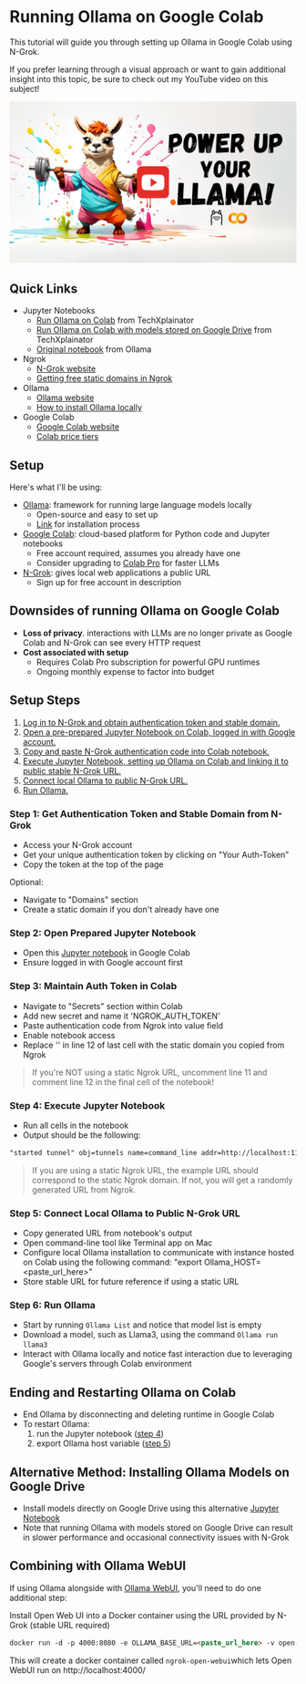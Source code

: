 # Running Ollama on Google Colab

This tutorial will guide you through setting up Ollama in Google Colab using N-Grok. 

If you prefer learning through a visual approach or want to gain additional insight into this topic, be sure to check out my YouTube video on this subject!

[![ollama-on-colab](/ollama/ollama-on-colab/ollama-colab-thumbnail.png)](!!!!!!!!!!)

## Quick Links

* Jupyter Notebooks
	* [Run Ollama on Colab](/ollama/ollama-on-colab/run-ollama-on-colab.ipynb) from TechXplainator
	* [Run Ollama on Colab with models stored on Google Drive](/ollama/ollama-on-colab/run-ollama-on-colab-gdrive-storage.ipynb) from TechXplainator
	* [Original notebook](https://github.com/ollama/ollama/blob/5687f1a0cfa3d2408bfcb04f4342f657f6dada58/examples/jupyter-notebook/ollama.ipynb) from Ollama
* Ngrok
	* [N-Grok website](https://ngrok.com/)
	* [Getting free static domains in Ngrok](https://ngrok.com/blog-post/free-static-domains-ngrok-users)
* Ollama
	* [Ollama website](https://ollama.com/)
	* [How to install Ollama locally](/ollama/install-ollama/README.md)
* Google Colab
	* [Google Colab website](https://colab.research.google.com/)
	* [Colab price tiers](https://colab.research.google.com/signup/pricing)

## Setup

Here's what I'll be using:

* [Ollama](https://ollama.com/): framework for running large language models locally
	+ Open-source and easy to set up
	+ [Link]((/ollama/install-ollama/README.md)) for installation process
* [Google Colab](https://colab.research.google.com/): cloud-based platform for Python code and Jupyter notebooks
	+ Free account required, assumes you already have one
	+ Consider upgrading to [Colab Pro](https://colab.research.google.com/signup/pricing) for faster LLMs
* [N-Grok](https://ngrok.com/): gives local web applications a public URL
	+ Sign up for free account in description


## Downsides of running Ollama on Google Colab

* **Loss of privacy**. interactions with LLMs are no longer private as Google Colab and N-Grok can see every HTTP request
* **Cost associated with setup**
	+ Requires Colab Pro subscription for powerful GPU runtimes
	+ Ongoing monthly expense to factor into budget

## Setup Steps

1. [Log in to N-Grok and obtain authentication token and stable domain.](#step-1-get-authentication-token-and-stable-domain-from-n-grok)
2. [Open a pre-prepared Jupyter Notebook on Colab, logged in with Google account.](#step-2-open-prepared-jupyter-notebook)
3. [Copy and paste N-Grok authentication code into Colab notebook.](#step-3-maintain-auth-token-in-colab)
4. [Execute Jupyter Notebook, setting up Ollama on Colab and linking it to public stable N-Grok URL.](#step-4-execute-jupyter-notebook)
5. [Connect local Ollama to public N-Grok URL.](#step-5-connect-local-ollama-to-public-n-grok-url)
6. [Run Ollama.](#step-6-run-ollama)


### Step 1: Get Authentication Token and Stable Domain from N-Grok
* Access your N-Grok account
* Get your unique authentication token by clicking on "Your Auth-Token"
* Copy the token at the top of the page

Optional:
* Navigate to "Domains" section
* Create a static domain if you don't already have one

### Step 2: Open Prepared Jupyter Notebook

* Open this [Jupyter notebook](/ollama/ollama-on-colab/run-ollama-on-colab.ipynb) in Google Colab
* Ensure logged in with Google account first

### Step 3: Maintain Auth Token in Colab

* Navigate to "Secrets" section within Colab
* Add new secret and name it 'NGROK_AUTH_TOKEN'
* Paste authentication code from Ngrok into value field
* Enable notebook access
* Replace '<insert-your-statik-ngrok-domain-here>' in line 12 of last cell with the static domain you copied from Ngrok

> If you're NOT using a static Ngrok URL, uncomment line 11 and comment line 12 in the final cell of the notebook!


### Step 4: Execute Jupyter Notebook

* Run all cells in the notebook
* Output should be the following:

```markdown
"started tunnel" obj=tunnels name=command_line addr=http://localhost:11434 url=https://example.ngrok-free.app
```
> If you are using a static Ngrok URL, the example URL should correspond to the static Ngrok domain. If not, you will get a randomly generated URL from Ngrok.

### Step 5: Connect Local Ollama to Public N-Grok URL

* Copy generated URL from notebook's output
* Open command-line tool like Terminal app on Mac
* Configure local Ollama installation to communicate with instance hosted on Colab using the following command: "export Ollama_HOST=<paste_url_here>"
* Store stable URL for future reference if using a static URL

### Step 6: Run Ollama

* Start by running `Ollama List` and notice that model list is empty
* Download a model, such as Llama3, using the command `Ollama run llama3`
* Interact with Ollama locally and notice fast interaction due to leveraging Google's servers through Colab environment


## Ending and Restarting Ollama on Colab

* End Ollama by disconnecting and deleting runtime in Google Colab
* To restart Ollama:
	1. run the Jupyter notebook ([step 4](#step-4-execute-jupyter-notebook))
	2. export Ollama host variable ([step 5](#step-5-connect-local-ollama-to-public-n-grok-url))

## Alternative Method: Installing Ollama Models on Google Drive

* Install models directly on Google Drive using this alternative [Jupyter Notebook]((/ollama/ollama-on-colab/run-ollama-on-colab-gdrive-storage.ipynb))
* Note that running Ollama with models stored on Google Drive can result in slower performance and occasional connectivity issues with N-Grok

## Combining with Ollama WebUI

If using Ollama alongside with [Ollama WebUI](https://github.com/open-webui/open-webui), you'll need to do one additional step:

Install Open Web UI into a Docker container using the URL provided by N-Grok (stable URL required)

```markdown
docker run -d -p 4000:8080 -e OLLAMA_BASE_URL=<paste_url_here> -v open-webui:/app/backend/data --name ngrok-open-webui --restart always ghcr.io/open-webui/open-webui:main
```

This will create a docker container called `ngrok-open-webui`which lets Open WebUI run on http://localhost:4000/
